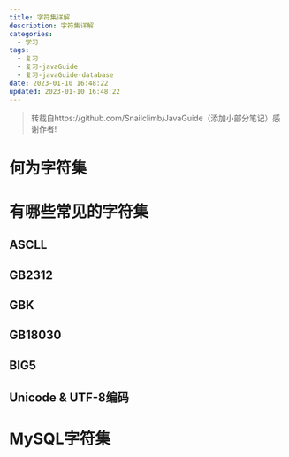 ```yaml
---
title: 字符集详解
description: 字符集详解
categories:
  - 学习
tags:
  - 复习
  - 复习-javaGuide
  - 复习-javaGuide-database
date: 2023-01-10 16:48:22
updated: 2023-01-10 16:48:22
---
```


> 转载自https://github.com/Snailclimb/JavaGuide（添加小部分笔记）感谢作者!

# 何为字符集

# 有哪些常见的字符集

## ASCLL

## GB2312

## GBK

## GB18030

## BIG5

## Unicode & UTF-8编码

# MySQL字符集
